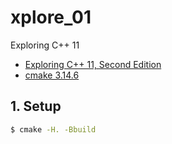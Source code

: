 # xplore_01
Exploring C++ 11
* [Exploring C++ 11, Second Edition](http://www.apress.com/9781430261933)
* [cmake 3.14.6](https://cmake.org/download/)

## 1. Setup
```sh
$ cmake -H. -Bbuild
```